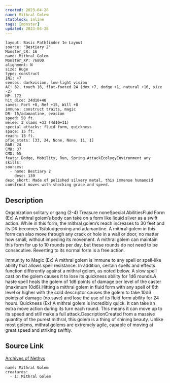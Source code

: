 ```yaml
---
created: 2023-04-28
name: Mithral Golem
statblock: inline
tags: [monster]
updated: 2023-04-28
---
```

```statblock
layout: Basic Pathfinder 1e Layout
source: "Bestiary 2"
Monster_CR: 16
name: Mithral Golem
Monster_XP: 76800
alignment: N
size: Huge
type: construct
INI: +7
senses: darkvision, low-light vision
AC: 32, touch 16, flat-footed 24 (dex +7, dodge +1, natural +16, size -2)
HP: 172
hit_dice: 24d10+40
saves: Fort +8, Ref +15, Will +8
immune: construct traits, magic
DR: 15/adamantine, evasion
speed: 50 ft.
melee: 2 slams +33 (4d10+11)
special_attacks: fluid form, quickness
space: 15 ft.
reach: 15 ft.
pf1e_stats: [33, 24, None, None, 11, 1]
BAB: 24
CMB: 37
CMD: 55
feats: Dodge, Mobility, Run, Spring AttackEcologyEnvironment any
skills: 
sources:
  - name: Bestiary 2
    desc: 139
desc_short: Made of polished silvery metal, this immense humanoid construct moves with shocking grace and speed.
```
## Description
Organization solitary or gang (2-4)
Treasure noneSpecial AbilitiesFluid Form (Ex) A mithral golem’s body can take on a form like liquid silver as a swift action. While in this form, the mithral golem’s reach increases to 30 feet and its DR becomes 15/bludgeoning and adamantine. A mithral golem in this form can also move through any crack or hole in a wall or door, no matter how small, without impeding its movement. A mithral golem can maintain this form for up to 10 rounds per day, but these rounds do not need to be consecutive. Reverting to its normal form is a free action.

Immunity to Magic (Ex) A mithral golem is immune to any spell or spell-like ability that allows spell resistance. In addition, certain spells and effects function differently against a mithral golem, as noted below. A slow spell cast on the golem causes it to lose its quickness ability for 1d6 rounds.A haste spell heals the golem of 1d6 points of damage per level of the caster (maximum 10d6).Hitting a mithral golem in fluid form with any spell of 6th level or higher with the cold descriptor causes the golem to take 10d6 points of damage (no save) and lose the use of its fluid form ability for 24 hours. Quickness (Ex) A mithral golem is incredibly quick. It can take an extra move action during its turn each round. This means it can move up to its speed and still make a full attack.DescriptionCreated from a massive quantity of the purest mithral, this golem is a thing of shining beauty. Unlike most golems, mithral golems are extremely agile, capable of moving at great speed and striking swiftly.
## Source Link
[Archives of Nethys](https://aonprd.com/MonsterDisplay.aspx?ItemName=Mithral%20Golem)
```encounter-table
name: Mithral Golem
creatures:
  - 1: Mithral Golem
```
